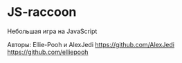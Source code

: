 # JS-raccoon
Небольшая игра на JavaScript

Авторы: Ellie-Pooh и AlexJedi
https://github.com/AlexJedi
https://github.com/elliepooh
